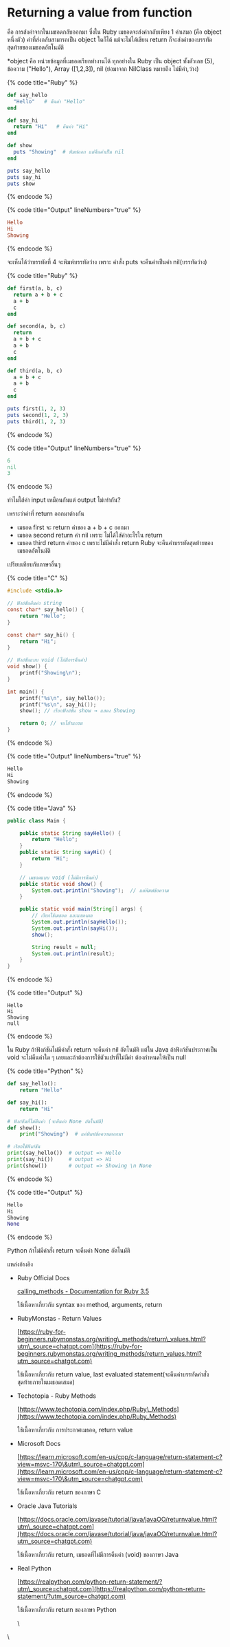 # Returning a value from function

คือ การส่งค่าจากในเมธอดกลับออกมา ซึ่งใน Ruby เมธอดจะส่งค่ากลับเพียง 1 ค่าเสมอ (คือ object หนึ่งตัว) ค่าที่ส่งกลับสามารถเป็น object ใดก็ได้ แม้จะไม่ได้เขียน return ก็จะส่งค่าของบรรทัดสุดท้ายของเมธอดอัตโนมัติ

\*object คือ หน่วยข้อมูลที่เมธอดเรียกทำงานได้ ทุกอย่างใน Ruby เป็น object ทั้งตัวเลข (5), ข้อความ ("Hello"), Array (\[1,2,3]), nil (ย่อมาจาก NilClass หมายถึง ไม่มีค่า,ว่าง)

{% code title="Ruby" %}
```ruby
def say_hello
  "Hello"   # คืนค่า "Hello"
end

def say_hi
  return "Hi"   # คืนค่า "Hi"
end

def show
  puts "Showing"  # พิมพ์ออก แต่คืนค่าเป็น nil
end

puts say_hello 
puts say_hi    
puts show      
```
{% endcode %}

{% code title="Output" lineNumbers="true" %}
```ruby
Hello
Hi
Showing 

```
{% endcode %}

จะเห็นได้ว่าบรรทัดที่ 4 จะพิมพ์บรรทัดว่าง เพราะ คำสั่ง puts จะคืนค่าเป็นค่า nil(บรรทัดว่าง)

{% code title="Ruby" %}
```ruby
def first(a, b, c)
  return a + b + c
  a + b
  c
end

def second(a, b, c)
  return
  a + b + c
  a + b
  c
end

def third(a, b, c)
  a + b + c
  a + b
  c
end

puts first(1, 2, 3)  
puts second(1, 2, 3) 
puts third(1, 2, 3) 
```
{% endcode %}

{% code title="Output" lineNumbers="true" %}
```ruby
6
nil   
3     
```
{% endcode %}

ทำไมใส่ค่า input เหมือนกันแต่ output ไม่เท่ากัน?

&#x20;  เพราะว่าค่าที่ return ออกมาต่างกัน&#x20;

* เมธอด first จะ return ค่าของ a + b + c ออกมา&#x20;
* เมธอด second return ค่า  nil เพราะ ไม่ได้ใส่ค่าอะไรใน return&#x20;
* เมธอด third return ค่าของ c เพราะไม่มีคำสั่ง return  Ruby จะคืนค่าบรรทัดสุดท้ายของเมธอดอัตโนมัติ



เปรียบเทียบกับภาษาอื่นๆ

{% code title="C" %}
```c
#include <stdio.h>

// ฟังก์ชันคืนค่า string
const char* say_hello() {
    return "Hello";  
}

const char* say_hi() {
    return "Hi";    
}

// ฟังก์ชันแบบ void (ไม่มีการคืนค่า)
void show() {
    printf("Showing\n");  
}

int main() {
    printf("%s\n", say_hello()); 
    printf("%s\n", say_hi());  
    show(); // เรียกฟังก์ชัน show → แสดง Showing

    return 0; // จบโปรแกรม
}
```
{% endcode %}

{% code title="Output" lineNumbers="true" %}
```c
Hello 
Hi
Showing
```
{% endcode %}



{% code title="Java" %}
```java
public class Main {

    public static String sayHello() {
        return "Hello"; 
    }
    public static String sayHi() {
        return "Hi"; 
    }

    // เมธอดแบบ void (ไม่มีการคืนค่า)
    public static void show() {
        System.out.println("Showing");  // แค่พิมพ์ข้อความ
    }

    public static void main(String[] args) {
        // เรียกใช้เมธอด และแสดงผล
        System.out.println(sayHello());
        System.out.println(sayHi());   
        show();                        

        String result = null;
        System.out.println(result);
    }
}
```
{% endcode %}

{% code title="Output" %}
```
Hello
Hi
Showing
null
```
{% endcode %}

ใน Ruby ถ้าฟังก์ชันไม่มีคำสั่ง return จะคืนค่า nil อัตโนมัติ แต่ใน Java ถ้าฟังก์ชันประกาศเป็น void จะไม่คืนค่าใด ๆ เลยและถ้าต้องการใช้ตัวแปรที่ไม่มีค่า ต้องกำหนดให้เป็น null



{% code title="Python" %}
```python
def say_hello():
    return "Hello"

def say_hi():
    return "Hi"

# ฟังก์ชันที่ไม่คืนค่า (จะคืนค่า None อัตโนมัติ)
def show():
    print("Showing")  # แค่พิมพ์ข้อความออกมา

# เรียกใช้ฟังก์ชัน
print(say_hello())  # output => Hello
print(say_hi())     # output => Hi
print(show())       # output => Showing \n None
```
{% endcode %}

{% code title="Output" %}
```python
Hello
Hi
Showing
None
```
{% endcode %}

Python ถ้าไม่มีคำสั่ง return จะคืนค่า None อัตโนมัติ



แหล่งอ้างอิง

*   Ruby Official Docs

    [calling\_methods - Documentation for Ruby 3.5](https://docs.ruby-lang.org/en/master/syntax/calling_methods_rdoc.html)

    ใช้เนื้อหาเกี่ยวกับ syntax ของ method, arguments, return
*   RubyMonstas - Return Values

    [https://ruby-for-beginners.rubymonstas.org/writing\_methods/return\_values.html?utm\_source=chatgpt.com](https://ruby-for-beginners.rubymonstas.org/writing_methods/return_values.html?utm_source=chatgpt.com)

    ใช้เนื้อหาเกี่ยวกับ return value, last evaluated statement(จะคืนค่าบรรทัดคำสั่งสุดท้ายภายในเมธอดเสมอ)
*   Techotopia - Ruby Methods

    [https://www.techotopia.com/index.php/Ruby\_Methods](https://www.techotopia.com/index.php/Ruby_Methods)

    ใช้เนื้อหาเกี่ยวกับ การประกาศเมธอด, return value
*   Microsoft Docs

    [https://learn.microsoft.com/en-us/cpp/c-language/return-statement-c?view=msvc-170\&utm\_source=chatgpt.com](https://learn.microsoft.com/en-us/cpp/c-language/return-statement-c?view=msvc-170\&utm_source=chatgpt.com)

    ใช้เนื้อหาเกี่ยวกับ return ของภาษา C
*   Oracle Java Tutorials

    [https://docs.oracle.com/javase/tutorial/java/javaOO/returnvalue.html?utm\_source=chatgpt.com](https://docs.oracle.com/javase/tutorial/java/javaOO/returnvalue.html?utm_source=chatgpt.com)

    ใช้เนื้อหาเกี่ยวกับ return, เมธอดที่ไม่มีการคืนค่า (void) ของภาษา Java
*   Real Python

    [https://realpython.com/python-return-statement/?utm\_source=chatgpt.com](https://realpython.com/python-return-statement/?utm_source=chatgpt.com)

    ใช้เนื้อหาเกี่ยวกับ return ของภาษา Python

    \


\
